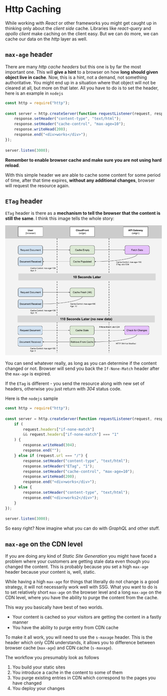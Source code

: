 # Http Caching

While working with _React_ or other frameworks you might get caught up in thinking only about the _client side_ cache.
Libraries like _react-query_ and _apollo client_ make caching on the client easy.
But we can do more, we can cache our data on the _http_ layer as well.

## `max-age` header

There are many _http cache headers_ but this one is by far the most important one. This will **give a hint** to a browser on how **long should given object live in cache**.
Now, this is a hint, not a demand, not something authoritative. You might end up in a situation where that object will not be cleared at all, but more on that later.
All you have to do is to set the header, here is an example in `nodejs`

```js
const http = require("http");

const server = http.createServer(function requestListener(request, response) {
    response.setHeader("content-type", "text/html");
    response.setHeader("cache-control", "max-age=10");
    response.writeHead(200);
    response.end("<div>works</div>");
});

server.listen(3000);
```

**Remember to enable browser cache and make sure you are not using hard reload**.

With this simple header we are able to cache some content for some period of time, after that time expires, **without any additional changes**, browser will request the resource again.

## `ETag` header

`ETag` header is there as a **mechanism to tell the browser that the content is still the same**. I think this image tells the whole story:

![](../assets/ETag.png)

You can send whatever really, as long as you can determine if the content changed or not.
Browser will send you back the `If-None-Match` header after the `max-age` is expired.

If the `ETag` is different - you send the resource along with new set of headers, otherwise you just return with _304_ status code.

Here is the `nodejs` sample

```js
const http = require("http");

const server = http.createServer(function requestListener(request, response) {
    if (
        request.headers["if-none-match"]
        && request.headers["if-none-match"] === "1"
    ) {
        response.writeHead(304);
        response.end("");
    } else if (request.url === "/") {
        response.setHeader("content-type", "text/html");
        response.setHeader("ETag", "1");
        response.setHeader("cache-control", "max-age=10");
        response.writeHead(200);
        response.end("<div>works</div>");
    } else {
        response.setHeader("content-type", "text/html");
        response.end("<div>works2</div>");
    }
});

server.listen(3000);
```

So easy right? Now imagine what you can do with _GraphQL_ and other stuff.

## `max-age` on the CDN level

If you are doing any kind of _Static Site Generation_ you might have faced a problem where your customers are getting stale data even though you changed the content. This is probably because you set a high `max-age` header because your content is, well, static.

While having a high `max-age` for things that literally do not change is a good strategy, it will not necessarily work well with SSG. What you want to do is to set relatively short `max-age` on the browser level and a long `max-age` on the CDN level, where you have the ability to purge the content from the cache.

This way you basically have best of two worlds.

- Your content is cached so your visitors are getting the content in a fastly manner
- You have the ability to purge entry from CDN cache

To make it all work, you will need to use the `s-maxage` header. This is the header which only CDN understands, it allows you to difference between browser cache (`max-age`) and CDN cache (`s-maxage`).

The workflow you presumably look as follows

1. You build your static sites
2. You introduce a cache in the content to some of them
3. You purge existing entries in CDN which correspond to the pages you have changed
4. You deploy your changes
